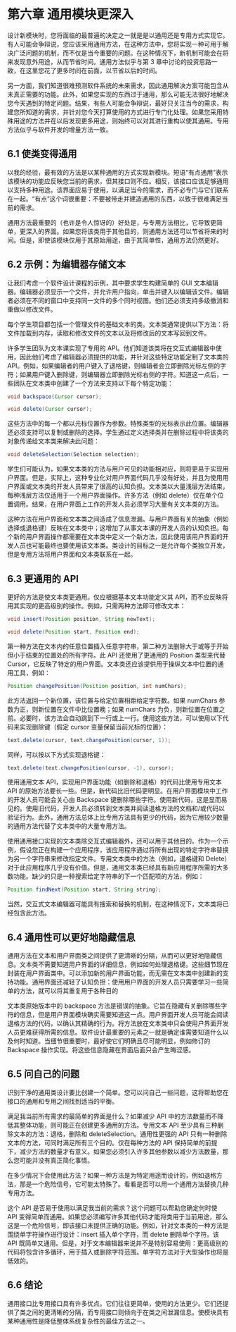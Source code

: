 # 第六章 通用模块更深入

设计新模块时，您将面临的最普遍的决定之一就是是以通用还是专用方式实现它。有人可能会争辩说，您应该采用通用方法，在这种方法中，您将实现一种可用于解决广泛问题的机制，而不仅是当今重要的问题。在这种情况下，新机制可能会在将来发现意外用途，从而节省时间。通用方法似乎与第 3 章中讨论的投资思路一致，在这里您花了更多时间在前面，以节省以后的时间。

另一方面，我们知道很难预测软件系统的未来需求，因此通用解决方案可能包含从未真正需要的功能。此外，如果您实现的东西过于通用，那么可能无法很好地解决您今天遇到的特定问题。结果，有些人可能会争辩说，最好只关注当今的需求，构建您所知道的需求，并针对您今天打算使用的方式进行专门化处理。如果您采用特殊用途的方法并在以后发现更多用途，则始终可以对其进行重构以使其通用。专用方法似乎与软件开发的增量方法一致。

## 6.1 使类变得通用

以我的经验，最有效的方法是以某种通用的方式实现新模块。短语“有点通用”表示该模块的功能应反映您当前的需求，但其接口则不应。相反，该接口应该足够通用以支持多种用途。该界面应易于使用，以满足当今的需求，而不必专门与它们联系在一起。“有点”这个词很重要：不要被带走并建造通用的东西，以致于很难满足当前的需求。

通用方法最重要的（也许是令人惊讶的）好处是，与专用方法相比，它导致更简单，更深入的界面。如果您将该类用于其他目的，则通用方法还可以节省将来的时间。但是，即使该模块仅用于其原始用途，由于其简单性，通用方法仍然更好。

## 6.2 示例：为编辑器存储文本

让我们考虑一个软件设计课程的示例，其中要求学生构建简单的 GUI 文本编辑器。编辑器必须显示一个文件，并允许用户指向，单击并键入以编辑该文件。编辑者必须在不同的窗口中支持同一文件的多个同时视图。他们还必须支持多级撤消和重做以修改文件。

每个学生项目都包括一个管理文件的基础文本的类。文本类通常提供以下方法：将文件加载到内存，读取和修改文件的文本以及将修改后的文本写回到文件。

许多学生团队为文本课实现了专用的 API。他们知道该类将在交互式编辑器中使用，因此他们考虑了编辑器必须提供的功能，并针对这些特定功能定制了文本类的 API。例如，如果编辑者的用户键入了退格键，则编辑者会立即删除光标左侧的字符；如果用户键入删除键，则编辑器立即删除光标右侧的字符。知道这一点后，一些团队在文本类中创建了一个方法来支持以下每个特定功能：

```java
void backspace(Cursor cursor);

void delete(Cursor cursor);
```

这些方法中的每一个都以光标位置作为参数。特殊类型的光标表示此位置。编辑器还必须支持可以复制或删除的选择。学生通过定义选择类并在删除过程中将该类的对象传递给文本类来解决此问题：

```java
void deleteSelection(Selection selection);
```

学生们可能认为，如果文本类的方法与用户可见的功能相对应，则将更易于实现用户界面。但是，实际上，这种专业化对用户界面代码几乎没有好处，并且为使用用户界面或文本类的开发人员带来了很高的认知负担。文本类以大量浅层方法结束，每种浅层方法仅适用于一个用户界面操作。许多方法（例如 delete）仅在单个位置调用。结果，在用户界面上工作的开发人员必须学习大量有关文本类的方法。

这种方法在用户界面和文本类之间造成了信息泄漏。与用户界面有关的抽象（例如选择或退格键）反映在文本类中；这增加了从事文本课的开发人员的认知负担。每个新的用户界面操作都需要在文本类中定义一个新方法，因此使用该用户界面的开发人员也可能最终也要使用该文本类。类设计的目标之一是允许每个类独立开发，但是专用方法将用户界面和文本类联系在一起。

## 6.3 更通用的 API

更好的方法是使文本类更通用。仅应根据基本文本功能定义其 API，而不应反映将用其实现的更高级别的操作。例如，只需两种方法即可修改文本：

```java
void insert(Position position, String newText);

void delete(Position start, Position end);
```

第一种方法在文本内的任意位置插入任意字符串，第二种方法删除大于或等于开始但小于结束的位置处的所有字符。此 API 还使用了更通用的 Position 类型来代替 Cursor，它反映了特定的用户界面。文本类还应该提供用于操纵文本中位置的通用工具，例如：

```java
Position changePosition(Position position, int numChars);
```

此方法返回一个新位置，该位置与给定位置相距给定字符数。如果 numChars 参数为正，则新位置在文件中比位置晚；如果 numChars 为负，则新位置在位置之前。必要时，该方法会自动跳到下一行或上一行。使用这些方法，可以使用以下代码来实现删除键（假定 cursor 变量保留当前光标的位置）：

```java
text.delete(cursor, text.changePosition(cursor, 1));
```

同样，可以按以下方式实现退格键：

```java
text.delete(text.changePosition(cursor, -1), cursor);
```

使用通用文本 API，实现用户界面功能（如删除和退格）的代码比使用专用文本 API 的原始方法要长一些。但是，新代码比旧代码更明显。在用户界面模块中工作的开发人员可能会关心由 Backspace 键删除哪些字符。使用新代码，这是显而易见的。使用旧代码，开发人员必须转到文本类并阅读退格方法的文档和/或代码以验证行为。此外，通用方法总体上比专用方法具有更少的代码，因为它用较少数量的通用方法代替了文本类中的大量专用方法。

使用通用接口实现的文本类除交互式编辑器外，还可以用于其他目的。作为一个示例，假设您正在构建一个应用程序，该应用程序通过将所有出现的特定字符串替换为另一个字符串来修改指定文件。专用文本类中的方法（例如，退格键和 Delete）对于此应用程序几乎没有价值。但是，通用文本类已经具有新应用程序所需的大多数功能。缺少的只是一种搜索给定字符串的下一个匹配项的方法，例如：

```java
Position findNext(Position start, String string);
```

当然，交互式文本编辑器可能具有搜索和替换的机制，在这种情况下，文本类将已经包含此方法。

## 6.4 通用性可以更好地隐藏信息

通用方法在文本和用户界面类之间提供了更清晰的分隔，从而可以更好地隐藏信息。文本类不需要知道用户界面的详细信息，例如如何处理退格键。这些细节现在封装在用户界面类中。可以添加新的用户界面功能，而无需在文本类中创建新的支持功能。通用界面还减轻了认知负担：使用用户界面的开发人员只需要学习一些简单的方法，就可以将其重复用于各种目的

文本类原始版本中的 backspace 方法是错误的抽象。它旨在隐藏有关删除哪些字符的信息，但是用户界面模块确实需要知道这一点。用户界面开发人员可能会阅读退格方法的代码，以确认其精确的行为。将方法放在文本类中只会使用户界面开发人员更难获得所需的信息。软件设计最重要的元素之一就是确定谁需要知道什么以及何时知道。当细节很重要时，最好使它们明确且尽可能明显，例如修订的 Backspace 操作实现。将这些信息隐藏在界面后面只会产生晦涩感。

## 6.5 问自己的问题

识别干净的通用类设计要比创建一个简单。您可以问自己一些问题，这将帮助您在接口的通用和专用之间找到适当的平衡。

满足我当前所有需求的最简单的界面是什么？如果减少 API 中的方法数量而不降低其整体功能，则可能正在创建更多通用的方法。专用文本 API 至少具有三种删除文本的方法：退格，删除和 deleteSelection。通用性更强的 API 只有一种删除文本的方法，可同时满足所有三个目的。仅在每种方法的 API 保持简单的前提下，减少方法的数量才有意义。如果您必须引入许多其他参数以减少方法数量，那么您可能并没有真正简化事情。

在多少情况下会使用此方法？如果一种方法是为特定用途而设计的，例如退格方法，那是一个危险信号，它可能太特殊了。看看是否可以用一个通用方法替换几种专用方法。

这个 API 是否易于使用以满足我当前的需求？这个问题可以帮助您确定何时使 API 变得简单而通用。如果您必须编写许多其他代码才能将类用于当前用途，那么这是一个危险信号，即该接口未提供正确的功能。例如，针对文本类的一种方法是围绕单字符操作进行设计：insert 插入单个字符，而 delete 删除单个字符。该 API 既简单又通用。但是，对于文本编辑器来说并不是特别容易使用：更高级别的代码将包含许多循环，用于插入或删除字符范围。单字符方法对于大型操作也将是低效的。

## 6.6 结论

通用接口比专用接口具有许多优点。它们往往更简单，使用的方法更少。它们还提供了类之间的更清晰的分隔，而专用接口则倾向于在类之间泄漏信息。使模块具有某种通用性是降低整体系统复杂性的最佳方法之一。
